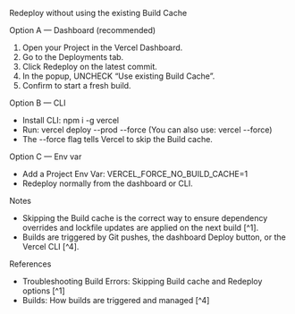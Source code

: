 Redeploy without using the existing Build Cache

Option A — Dashboard (recommended)
1. Open your Project in the Vercel Dashboard.
2. Go to the Deployments tab.
3. Click Redeploy on the latest commit.
4. In the popup, UNCHECK “Use existing Build Cache”.
5. Confirm to start a fresh build.

Option B — CLI
- Install CLI: npm i -g vercel
- Run:
  vercel deploy --prod --force
  (You can also use: vercel --force)
- The --force flag tells Vercel to skip the Build cache.

Option C — Env var
- Add a Project Env Var: VERCEL_FORCE_NO_BUILD_CACHE=1
- Redeploy normally from the dashboard or CLI.

Notes
- Skipping the Build cache is the correct way to ensure dependency overrides and lockfile updates are applied on the next build [^1].
- Builds are triggered by Git pushes, the dashboard Deploy button, or the Vercel CLI [^4].

References
- Troubleshooting Build Errors: Skipping Build cache and Redeploy options [^1]
- Builds: How builds are triggered and managed [^4]
